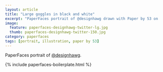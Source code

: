 ```yaml
---
layout: article
title: "Large goggles in black and white"
excerpt: "PaperFaces portrait of @designhawg drawn with Paper by 53 on an iPad."
image: 
  feature: paperfaces-designhawg-twitter-lg.jpg
  thumb: paperfaces-designhawg-twitter-150.jpg
category: paperfaces
tags: [portrait, illustration, paper by 53]
---
```


PaperFaces portrait of [@designhawg](http://twitter.com/designhawg).

{% include paperfaces-boilerplate.html %}